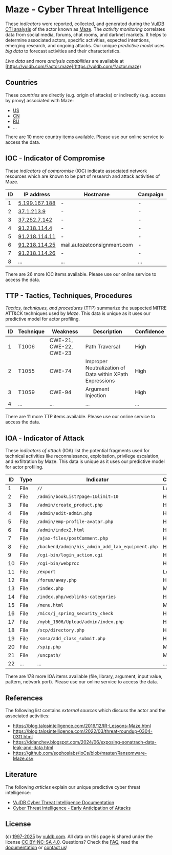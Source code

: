 # Maze - Cyber Threat Intelligence

These _indicators_ were reported, collected, and generated during the [VulDB CTI analysis](https://vuldb.com/?kb.cti) of the actor known as [Maze](https://vuldb.com/?actor.maze). The _activity monitoring_ correlates data from social media, forums, chat rooms, and darknet markets. It helps to determine associated actors, specific activities, expected intentions, emerging research, and ongoing attacks. Our unique _predictive model_ uses _big data_ to forecast activities and their characteristics.

_Live data_ and more _analysis capabilities_ are available at [https://vuldb.com/?actor.maze](https://vuldb.com/?actor.maze)

## Countries

These _countries_ are directly (e.g. origin of attacks) or indirectly (e.g. access by proxy) associated with Maze:

* [US](https://vuldb.com/?country.us)
* [CN](https://vuldb.com/?country.cn)
* [RU](https://vuldb.com/?country.ru)
* ...

There are 10 more country items available. Please use our online service to access the data.

## IOC - Indicator of Compromise

These _indicators of compromise_ (IOC) indicate associated network resources which are known to be part of research and attack activities of Maze.

ID | IP address | Hostname | Campaign | Confidence
-- | ---------- | -------- | -------- | ----------
1 | [5.199.167.188](https://vuldb.com/?ip.5.199.167.188) | - | - | High
2 | [37.1.213.9](https://vuldb.com/?ip.37.1.213.9) | - | - | High
3 | [37.252.7.142](https://vuldb.com/?ip.37.252.7.142) | - | - | High
4 | [91.218.114.4](https://vuldb.com/?ip.91.218.114.4) | - | - | High
5 | [91.218.114.11](https://vuldb.com/?ip.91.218.114.11) | - | - | High
6 | [91.218.114.25](https://vuldb.com/?ip.91.218.114.25) | mail.autozetconsignment.com | - | High
7 | [91.218.114.26](https://vuldb.com/?ip.91.218.114.26) | - | - | High
8 | ... | ... | ... | ...

There are 26 more IOC items available. Please use our online service to access the data.

## TTP - Tactics, Techniques, Procedures

_Tactics, techniques, and procedures_ (TTP) summarize the suspected MITRE ATT&CK techniques used by _Maze_. This data is unique as it uses our predictive model for actor profiling.

ID | Technique | Weakness | Description | Confidence
-- | --------- | -------- | ----------- | ----------
1 | T1006 | CWE-21, CWE-22, CWE-23 | Path Traversal | High
2 | T1055 | CWE-74 | Improper Neutralization of Data within XPath Expressions | High
3 | T1059 | CWE-94 | Argument Injection | High
4 | ... | ... | ... | ...

There are 11 more TTP items available. Please use our online service to access the data.

## IOA - Indicator of Attack

These _indicators of attack_ (IOA) list the potential fragments used for technical activities like reconnaissance, exploitation, privilege escalation, and exfiltration by Maze. This data is unique as it uses our predictive model for actor profiling.

ID | Type | Indicator | Confidence
-- | ---- | --------- | ----------
1 | File | `//` | Low
2 | File | `/admin/bookList?page=1&limit=10` | High
3 | File | `/admin/create_product.php` | High
4 | File | `/admin/edit-admin.php` | High
5 | File | `/admin/emp-profile-avatar.php` | High
6 | File | `/admin/index2.html` | High
7 | File | `/ajax-files/postComment.php` | High
8 | File | `/backend/admin/his_admin_add_lab_equipment.php` | High
9 | File | `/cgi-bin/login_action.cgi` | High
10 | File | `/cgi-bin/webproc` | High
11 | File | `/export` | Low
12 | File | `/forum/away.php` | High
13 | File | `/index.php` | Medium
14 | File | `/index.php/weblinks-categories` | High
15 | File | `/menu.html` | Medium
16 | File | `/mics/j_spring_security_check` | High
17 | File | `/mybb_1806/Upload/admin/index.php` | High
18 | File | `/scp/directory.php` | High
19 | File | `/smsa/add_class_submit.php` | High
20 | File | `/spip.php` | Medium
21 | File | `/uncpath/` | Medium
22 | ... | ... | ...

There are 178 more IOA items available (file, library, argument, input value, pattern, network port). Please use our online service to access the data.

## References

The following list contains _external sources_ which discuss the actor and the associated activities:

* https://blog.talosintelligence.com/2019/12/IR-Lessons-Maze.html
* https://blog.talosintelligence.com/2022/03/threat-roundup-0304-0311.html
* https://ddanchev.blogspot.com/2024/06/exposing-sonatrach-data-leak-and-data.html
* https://github.com/sophoslabs/IoCs/blob/master/Ransomware-Maze.csv

## Literature

The following _articles_ explain our unique predictive cyber threat intelligence:

* [VulDB Cyber Threat Intelligence Documentation](https://vuldb.com/?kb.cti)
* [Cyber Threat Intelligence - Early Anticipation of Attacks](https://www.scip.ch/en/?labs.20201022)

## License

(c) [1997-2025](https://vuldb.com/?kb.changelog) by [vuldb.com](https://vuldb.com/?kb.about). All data on this page is shared under the license [CC BY-NC-SA 4.0](https://creativecommons.org/licenses/by-nc-sa/4.0/). Questions? Check the [FAQ](https://vuldb.com/?kb.faq), read the [documentation](https://vuldb.com/?kb) or [contact us](https://vuldb.com/?contact)!
